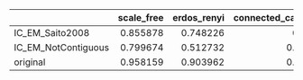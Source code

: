 |                     |   scale_free |   erdos_renyi |   connected_cave_man |   barabasi |
|:--------------------|-------------:|--------------:|---------------------:|-----------:|
| IC_EM_Saito2008     |     0.855878 |      0.748226 |             0.82153  |   0.900948 |
| IC_EM_NotContiguous |     0.799674 |      0.512732 |             0.630554 |   0.682687 |
| original            |     0.958159 |      0.903962 |             0.924522 |   0.944376 |